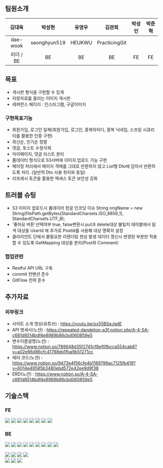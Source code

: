 ## 팀원소개
|김대욱|박성현|유영우|김관희|박성인|박준혁|
|:---:|:---:|:---:|:---:|:---:|:---:|
|dae-wook|seonghyun519|HEUKWU|PracticingGit|||
|리더 / BE|BE|BE|BE|FE|FE|

## 목표
- 게시판 형식을 구현할 수 있게
- 자랑자료를 올리는 이미지 게시판
- 레퍼런스 페이지 : 인스타그램, 구글이미지

### 구현목표기능
- 회원가입, 로그인 일체(회원가입, 로그인, 중복아이디, 중복 닉네임, 스프링 시큐리티를 활용한 인증 구현)
- 최신순, 인기순 정렬
- 댓글, 포스트 수정삭제
- 마이페이지, 댓글 리스트 분리
- 폼데이터 형식으로 S3서버에 이미지 업로드 기능 구현
- 페이징 처리에서 페이지 객체를 그대로 반환하지 않고 List형 Dto에 담아서 반환하도록 처리. (일반적 Dto 사용 취지와 동일)
- 리프레시 토큰을 활용한 엑세스 토큰 보안성 강화

## 트러블 슈팅
- S3 이미지 업로드시 폼데이터 한글 인코딩 이슈
String origName = new String(filePath.getBytes(StandardCharsets.ISO_8859_1), StandardCharsets.UTF_8);
- '좋아요 버튼'선택여부 true, false변환시 put과 delete대상 불일치
테이블에서 탐색 대상을 UserId 에 추가로 PostId를 사용해 대상 명확히 설정
- 클라이언트 단에서 불필요한 리렌더링 현상 발생
데이터 갱신시 변경된 부분만 적용할 수 있도록 GetMapping 대상을 분리(Post와 Comment)

### 협업관련
- Restful API URL 구축
- commit 컨벤션 준수
- GitFlow 전략 준수


## 추가자료
### 외부링크
- 사이트 소개 영상(유튜브) : https://youtu.be/sx55BSeJgdE
- API 명세서(노션) : https://repeated-dandelion-a3f.notion.site/A-4-SA-c681d8514bdf4e8989b86cbd060859e5
- 변수이름설명(노션) : https://www.notion.so/789648d35f2741cf8ef0fbcca554cab8?v=a02e66d86cfc41788eb1fba9b51271cc
- 에러 코드(노션) : https://www.notion.so/9473e4f56cfe4b1189798ac7125fb419?v=6014e49585b3480ebd572e42ee9d9f38
- ERD(노션) : https://www.notion.so/A-4-SA-c681d8514bdf4e8989b86cbd060859e5


## 기술스택
### FE
<img src="https://img.shields.io/badge/JavaScript-F7DF1E?style=for-the-badge&logo=JavaScript&logoColor=white"> <img src="https://img.shields.io/badge/React-61DAFB?style=for-the-badge&logo=React&logoColor=white"/> <img src="https://img.shields.io/badge/CreateReactApp-09D3AC?style=for-the-badge&logo=CreateReactApp&logoColor=white"/>  <img src="https://img.shields.io/badge/Axios-5A29E4?style=for-the-badge&logo=Axios&logoColor=white"/> <img src="https://img.shields.io/badge/Swagger-85EA2D?style=for-the-badge&logo=swagger&logoColor=black"/>  <img src="https://img.shields.io/badge/github-181717?style=for-the-badge&logo=github&logoColor=white"/> <img src="https://img.shields.io/badge/Notion-000000?style=for-the-badge&logo=Notion&logoColor=white"/> <img src="https://img.shields.io/badge/Slack-4A154B?style=for-the-badge&logo=slack&logoColor=white"/> 

### BE
<img src="https://img.shields.io/badge/java-007396?style=for-the-badge&logo=java&logoColor=white"> <img src="https://img.shields.io/badge/SpringBoot-6DB33F?style=for-the-badge&logo=springboot&logoColor=white"/> <img src="https://img.shields.io/badge/SpringSecurity-6DB33F?style=for-the-badge&logo=SpringSecurity&logoColor=white"/> <img src="https://img.shields.io/badge/JSONWebToken-000000?style=for-the-badge&logo=JSONWebTokens&logoColor=white"/> 
<img src="https://img.shields.io/badge/MySQL-4479A1?style=for-the-badge&logo=MySQL&logoColor=white"/> <img src="https://img.shields.io/badge/Swagger-85EA2D?style=for-the-badge&logo=swagger&logoColor=black"/> <img src="https://img.shields.io/badge/Gradle-02303A?style=for-the-badge&logo=Gradle&logoColor=white"/> <img src="https://img.shields.io/badge/LINUX-FCC624?style=for-the-badge&logo=linux&logoColor=black"/>  <img src="https://img.shields.io/badge/Ubuntu-E95420?style=for-the-badge&logo=Ubuntu&logoColor=white"/>

<img src="https://img.shields.io/badge/AmazonEC2-FF9900?style=for-the-badge&logo=AmazonEC2&logoColor=white"/> <img src="https://img.shields.io/badge/AmazonS3-569A31?style=for-the-badge&logo=AmazonS3&logoColor=white"/>  <img src="https://img.shields.io/badge/AmazonRDS-527FFF?style=for-the-badge&logo=AmazonRDS&logoColor=white"/>  <img src="https://img.shields.io/badge/github-181717?style=for-the-badge&logo=github&logoColor=white"/>  
<img src="https://img.shields.io/badge/IntelliJIDEA-000000?style=for-the-badge&logo=IntelliJIDEA&logoColor=white"/>  <img src="https://img.shields.io/badge/Postman-FF6C37?style=for-the-badge&logo=Postman&logoColor=white"/> <img src="https://img.shields.io/badge/Notion-000000?style=for-the-badge&logo=Notion&logoColor=white"/> 
